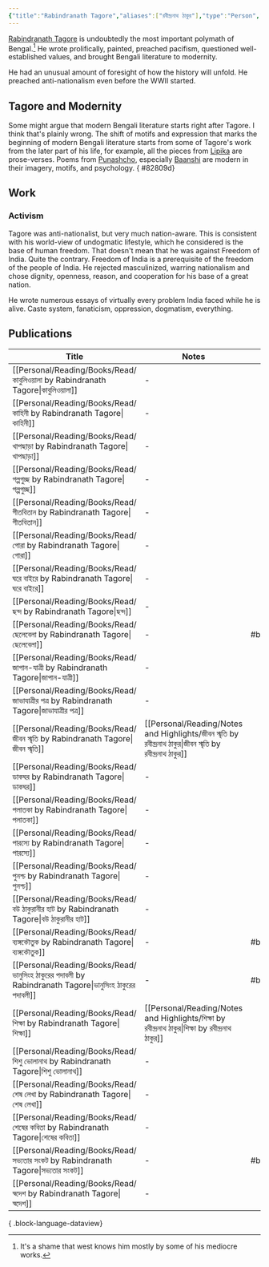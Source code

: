 ```yaml
---
{"title":"Rabindranath Tagore","aliases":["রবীন্দ্রনাথ ঠাকুর"],"type":"Person","dg-note-icon":2,"dg-publish":true,"tags":["person","person/polymath","person/activist","person/writer"],"updated":"2023-09-25T11:29:10+06:00","created":"2023-01-15T10:57:45+06:00","dg-path":"Entities/People/Rabindranath Tagore.md","permalink":"/entities/people/rabindranath-tagore/","dgPassFrontmatter":true,"noteIcon":2}
---
```


[Rabindranath Tagore](https://en.wikipedia.org/wiki/Rabindranath%20Tagore) is undoubtedly the most important polymath of Bengal.[^1] He wrote prolifically, painted, preached pacifism, questioned well-established values, and brought Bengali literature to modernity.

He had an unusual amount of foresight of how the history will unfold. He preached anti-nationalism even before the WWII started.

## Tagore and Modernity
Some might argue that modern Bengali literature starts right after Tagore. I think that's plainly wrong. The shift of motifs and expression that marks the beginning of modern Bengali literature starts from some of Tagore's work from the later part of his life, for example, all the pieces from [Lipika](https://www.tagoreweb.in/Stories/lipika-147) are prose-verses. Poems from [Punashcho](https://www.tagoreweb.in/Verses/punashcho-91), especially [Baanshi](https://www.tagoreweb.in/Verses/punashcho-91/bashi-1985) are modern in their imagery, motifs, and psychology.
{ #82809d}


## Work
### Activism
Tagore was anti-nationalist, but very much nation-aware. This is consistent with his world-view of undogmatic lifestyle, which he considered is the base of human freedom. That doesn't mean that he was against Freedom of India. Quite the contrary. Freedom of India is a prerequisite of the freedom of the people of India. He rejected masculinized, warring nationalism and chose dignity, openness, reason, and cooperation for his base of a great nation.

He wrote numerous essays of virtually every problem India faced while he is alive. Caste system, fanaticism, oppression, dogmatism, everything.

## Publications

| Title                                                                                                      | Notes                                                                                                           | Tags       |
| ---------------------------------------------------------------------------------------------------------- | --------------------------------------------------------------------------------------------------------------- | ---------- |
| [[Personal/Reading/Books/Read/কাবুলিওয়ালা by Rabindranath Tagore\|কাবুলিওয়ালা]]                        | \-                                                                                                              |            |
| [[Personal/Reading/Books/Read/কাহিনী by Rabindranath Tagore\|কাহিনী]]                                   | \-                                                                                                              |            |
| [[Personal/Reading/Books/Read/খাপছাড়া by Rabindranath Tagore\|খাপছাড়া]]                                | \-                                                                                                              |            |
| [[Personal/Reading/Books/Read/গল্পগুচ্ছ by Rabindranath Tagore\|গল্পগুচ্ছ]]                             | \-                                                                                                              |            |
| [[Personal/Reading/Books/Read/গীতবিতান by Rabindranath Tagore\|গীতবিতান]]                               | \-                                                                                                              |            |
| [[Personal/Reading/Books/Read/গোরা by Rabindranath Tagore\|গোরা]]                                       | \-                                                                                                              |            |
| [[Personal/Reading/Books/Read/ঘরে বাইরে by Rabindranath Tagore\|ঘরে বাইরে]]                             | \-                                                                                                              |            |
| [[Personal/Reading/Books/Read/ছন্দ by Rabindranath Tagore\|ছন্দ]]                                       | \-                                                                                                              |            |
| [[Personal/Reading/Books/Read/ছেলেবেলা by Rabindranath Tagore\|ছেলেবেলা]]                               | \-                                                                                                              | #bestreads |
| [[Personal/Reading/Books/Read/জাপান-যাত্রী by Rabindranath Tagore\|জাপান-যাত্রী]]                       | \-                                                                                                              |            |
| [[Personal/Reading/Books/Read/জাভাযাত্রীর পত্র by Rabindranath Tagore\|জাভাযাত্রীর পত্র]]               | \-                                                                                                              |            |
| [[Personal/Reading/Books/Read/জীবন স্মৃতি by Rabindranath Tagore\|জীবন স্মৃতি]]                         | [[Personal/Reading/Notes and Highlights/জীবন স্মৃতি by রবীন্দ্রনাথ ঠাকুর\|জীবন স্মৃতি by রবীন্দ্রনাথ ঠাকুর]] |            |
| [[Personal/Reading/Books/Read/ডাকঘর by Rabindranath Tagore\|ডাকঘর]]                                     | \-                                                                                                              |            |
| [[Personal/Reading/Books/Read/পলাতকা by Rabindranath Tagore\|পলাতকা]]                                   | \-                                                                                                              |            |
| [[Personal/Reading/Books/Read/পারস্যে by Rabindranath Tagore\|পারস্যে]]                                 | \-                                                                                                              |            |
| [[Personal/Reading/Books/Read/পুনশ্চ by Rabindranath Tagore\|পুনশ্চ]]                                   | \-                                                                                                              |            |
| [[Personal/Reading/Books/Read/বউ ঠাকুরানীর হাট by Rabindranath Tagore\|বউ ঠাকুরানীর হাট]]               | \-                                                                                                              |            |
| [[Personal/Reading/Books/Read/ব্যঙ্গকৌতুক by Rabindranath Tagore\|ব্যঙ্গকৌতুক]]                         | \-                                                                                                              | #bestreads |
| [[Personal/Reading/Books/Read/ভানুসিংহ ঠাকুরের পদাবলী by Rabindranath Tagore\|ভানুসিংহ ঠাকুরের পদাবলী]] | \-                                                                                                              | #bestreads |
| [[Personal/Reading/Books/Read/শিক্ষা by Rabindranath Tagore\|শিক্ষা]]                                   | [[Personal/Reading/Notes and Highlights/শিক্ষা by রবীন্দ্রনাথ ঠাকুর\|শিক্ষা by রবীন্দ্রনাথ ঠাকুর]]           |            |
| [[Personal/Reading/Books/Read/শিশু ভোলানাথ by Rabindranath Tagore\|শিশু ভোলানাথ]]                       | \-                                                                                                              |            |
| [[Personal/Reading/Books/Read/শেষ লেখা by Rabindranath Tagore\|শেষ লেখা]]                               | \-                                                                                                              |            |
| [[Personal/Reading/Books/Read/শেষের কবিতা by Rabindranath Tagore\|শেষের কবিতা]]                         | \-                                                                                                              |            |
| [[Personal/Reading/Books/Read/সভ্যতার সংকট by Rabindranath Tagore\|সভ্যতার সংকট]]                       | \-                                                                                                              | #bestreads |
| [[Personal/Reading/Books/Read/স্বদেশ by Rabindranath Tagore\|স্বদেশ]]                                   | \-                                                                                                              |            |

{ .block-language-dataview}

[^1]: It's a shame that west knows him mostly by some of his mediocre works.